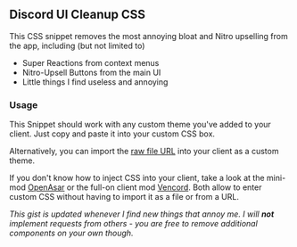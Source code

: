 ## Discord UI Cleanup CSS

This CSS snippet removes the most annoying bloat and Nitro upselling from the app, including (but not limited to)

- Super Reactions from context menus
- Nitro-Upsell Buttons from the main UI
- Little things I find useless and annoying

### Usage

This Snippet should work with any custom theme you've added to your client. Just copy and paste it into your custom CSS box.

Alternatively, you can import the [raw file URL](https://gist.githubusercontent.com/justrainer/750db759fd7caea08979a24f77ef9147/raw/DiscordCleanup.css) into your client as a custom theme.

If you don't know how to inject CSS into your client, take a look at the mini-mod [OpenAsar](https://openasar.dev/) or the full-on client mod [Vencord](https://vencord.dev/).
Both allow to enter custom CSS without having to import it as a file or from a URL.

*This gist is updated whenever I find new things that annoy me. I will **not** implement requests from others - you are free to remove additional components on your own though.*